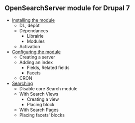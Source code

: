 ## OpenSearchServer module for Drupal 7 

* [Installing the module](installing.md)
  - DL, dépôt
  - Dépendances
	- Librairie
	- Modules
  - Activation
* [Configuring the module](configuring.md)
  - Creating a server
  - Adding an index
    - Fields, Related fields
	- Facets
  - CRON
* [Searching](searching.md)
  - Disable core Search module
  - With Search Views
	- Creating a view
    - Placing block
  - With Search Pages
  - Placing facets' blocks
	